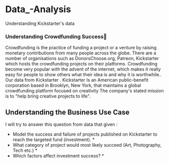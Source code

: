 # Data_-Analysis
Understanding Kickstarter's data
### Understanding Crowdfunding Success
Crowdfunding is the practice of funding a project or a venture by raising monetary contributions from many people across the globe.
There are a number of organisations such as DonorsChoose.org, Patreon, Kickstarter which hosts the crowdfunding projects on their platforms. Crowdfunding become very popular with the advent of the internet, which makes it really easy for people to show others what their idea is and why it is worthwhile..
Our data from Kickstarter . 
Kickstarter Is an American public-benefit corporation based in Brooklyn, New York, that maintains a global crowdfunding platform focused on creativity The company's stated mission is to "help bring creative projects to life".

## Understanding the Business Use Case
I will try to answer this question from data that given :

* Model the success and failure of projects published on Kickstarter to reach the targeted fund (investment). *
* What category of project would most likely succeed (Art, Photography, Tech etc.) * 
* Which factors affect investment success? *

